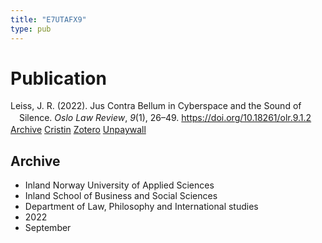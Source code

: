 ```yaml
---
title: "E7UTAFX9"
type: pub
---
```

<h1>Publication</h1>
<article id="csl-bib-container-E7UTAFX9" class="csl-bib-container">
  <div class="csl-bib-body" style="line-height: 1.35; padding-left: 1em; text-indent:-1em;">
  <div class="csl-entry">Leiss, J. R. (2022). Jus Contra Bellum in Cyberspace and the Sound of Silence. <i>Oslo Law Review</i>, <i>9</i>(1), 26&#x2013;49. <a href="https://doi.org/10.18261/olr.9.1.2">https://doi.org/10.18261/olr.9.1.2</a></div>
</div>
  <div class="csl-bib-buttons">
    <a href="#taxonomy-article-E7UTAFX9" class="csl-bib-button">Archive</a>
    <a href="https://app.cristin.no/results/show.jsf?id=2048776" alt="Cristin URL" class="csl-bib-button">Cristin</a>
    <a href="http://zotero.org/groups/5402882/items/E7UTAFX9" alt="Zotero URL" class="csl-bib-button">Zotero</a>
    <a href="https://doi.org/10.18261/olr.9.1.2" class="csl-bib-button">Unpaywall</a>
  </div>
  <div id="csl-bib-meta-container-E7UTAFX9"></div>
</article>
<div id="csl-bib-meta-E7UTAFX9" class="csl-bib-meta">
  <article id="taxonomy-article-E7UTAFX9" class="taxonomy-article">
    <h1>Archive</h1>
    <ul>
      <li>Inland Norway University of Applied Sciences</li>
      <li>Inland School of Business and Social Sciences</li>
      <li>Department of Law, Philosophy and International studies</li>
      <li>2022</li>
      <li>September</li>
    </ul>
  </article>
</div>
